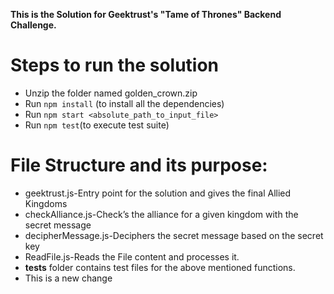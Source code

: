 **This is the Solution for Geektrust's "Tame of Thrones" Backend Challenge.**

# Steps to run the solution
 - Unzip the folder named golden_crown.zip
  - Run `npm install` (to install all the dependencies)
  - Run `npm start <absolute_path_to_input_file>`
  - Run `npm test`(to execute test suite)
  
# File Structure and its purpose:
  - geektrust.js-Entry point for the solution and gives the final Allied Kingdoms
  - checkAlliance.js-Check’s the alliance for a given kingdom with the secret message
  - decipherMessage.js-Deciphers the secret message based on the secret key
  - ReadFile.js-Reads the File content and processes it.
  - __tests__ folder contains test files for the above mentioned functions.
  - This is a new change
